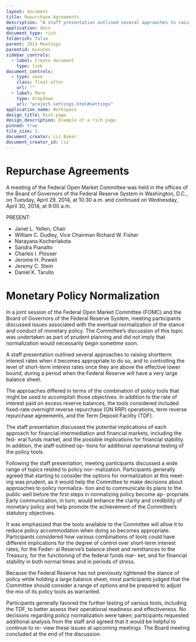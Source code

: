```yaml
---
layout: document
title: Repurchase Agreements
description: "A staff presentation outlined several approaches to raising shortterm interest rates when it becomes appropriate to do so, and to controlling the level of short-term interest rates once they are above the effective lower bound, during a period when the Federal Reserve will have a very large balance sheet."
application: docs
document_type: rich
folderish: false
parent: 2014 Meetings
parentid: minutes
sidebar_controls:
  - label: Create document
    type: link
document_controls:
  - type: save
    class: float-after
    url: ""
  - label: More
    type: dropdown
    url: "project-settings.html#settings"
application_name: Workspace
design_title: Rich page
design_description: Example of a rich page
pinned: true
tile_size: 2.
document_creator: Liz Baker
document_creator_id: liz
---
```

# Repurchase Agreements
A meeting of the Federal Open Market Committee was held in the offices of the Board of Governors of the Federal Reserve System in Washington, D.C., on Tuesday, April 29, 2014, at 10:30 a.m. and continued on Wednesday, April 30, 2014, at 9:00 a.m.

PRESENT:
- Janet L. Yellen, Chair
- William C. Dudley, Vice Chairman Richard W. Fisher
- Narayana Kocherlakota
- Sandra Pianalto
- Charles I. Plosser
- Jerome H. Powell
- Jeremy C. Stein
- Daniel K. Tarullo

# Monetary Policy Normalization
In a joint session of the Federal Open Market Committee (FOMC) and the Board of Governors of the Federal Reserve System, meeting participants discussed issues associated with the eventual normalization of the stance and conduct of monetary policy. The Committee’s discussion of this topic was undertaken as part of prudent planning and did not imply that normalization would necessarily begin sometime soon.

A staff presentation outlined several approaches to raising shortterm interest rates when it becomes appropriate to do so, and to controlling the level of short-term interest rates once they are above the effective lower bound, during a period when the Federal Reserve will have a very large balance sheet.

The approaches differed in terms of the combination of policy tools that might be used to accomplish those objectives. In addition to the rate of interest paid on excess reserve balances, the tools considered included fixed-rate overnight reverse repurchase (ON RRP) operations, term reverse repurchase agreements, and the Term Deposit Facility (TDF).

The staff presentation discussed the potential implications of each approach for financial intermediation and financial markets, including the fed- eral funds market, and the possible implications for financial stability. In addition, the staff outlined op- tions for additional operational testing of the policy tools.

Following the staff presentation, meeting participants discussed a wide range of topics related to policy nor- malization. Participants generally agreed that starting to consider the options for normalization at this meet- ing was prudent, as it would help the Committee to make decisions about approaches to policy normaliza- tion and to communicate its plans to the public well before the first steps in normalizing policy become ap- propriate. Early communication, in turn, would enhance the clarity and credibility of monetary policy and help promote the achievement of the Committee’s statutory objectives.

It was emphasized that the tools available to the Committee will allow it to reduce policy accommodation when doing so becomes appropriate. Participants considered how various combinations of tools could have different implications for the degree of control over short-term interest rates, for the Feder- al Reserve’s balance sheet and remittances to the Treasury, for the functioning of the federal funds mar- ket, and for financial stability in both normal times and in periods of stress.

Because the Federal Reserve has not previously tightened the stance of policy while holding a large balance sheet, most participants judged that the Committee should consider a range of options and be prepared to adjust the mix of its policy tools as warranted.

Participants generally favored the further testing of various tools, including the TDF, to better assess their operational readiness and effectiveness. No decisions regarding policy normalization were taken; participants requested additional analysis from the staff and agreed that it would be helpful to continue to re- view these issues at upcoming meetings. The Board meeting concluded at the end of the discussion.